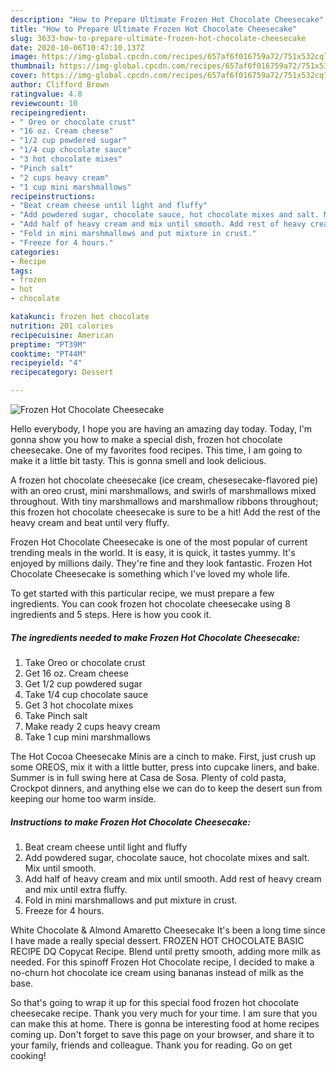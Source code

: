 ```yaml
---
description: "How to Prepare Ultimate Frozen Hot Chocolate Cheesecake"
title: "How to Prepare Ultimate Frozen Hot Chocolate Cheesecake"
slug: 3633-how-to-prepare-ultimate-frozen-hot-chocolate-cheesecake
date: 2020-10-06T10:47:10.137Z
image: https://img-global.cpcdn.com/recipes/657af6f016759a72/751x532cq70/frozen-hot-chocolate-cheesecake-recipe-main-photo.jpg
thumbnail: https://img-global.cpcdn.com/recipes/657af6f016759a72/751x532cq70/frozen-hot-chocolate-cheesecake-recipe-main-photo.jpg
cover: https://img-global.cpcdn.com/recipes/657af6f016759a72/751x532cq70/frozen-hot-chocolate-cheesecake-recipe-main-photo.jpg
author: Clifford Brown
ratingvalue: 4.8
reviewcount: 10
recipeingredient:
- " Oreo or chocolate crust"
- "16 oz. Cream cheese"
- "1/2 cup powdered sugar"
- "1/4 cup chocolate sauce"
- "3 hot chocolate mixes"
- "Pinch salt"
- "2 cups heavy cream"
- "1 cup mini marshmallows"
recipeinstructions:
- "Beat cream cheese until light and fluffy"
- "Add powdered sugar, chocolate sauce, hot chocolate mixes and salt. Mix until smooth."
- "Add half of heavy cream and mix until smooth. Add rest of heavy cream and mix until extra fluffy."
- "Fold in mini marshmallows and put mixture in crust."
- "Freeze for 4 hours."
categories:
- Recipe
tags:
- frozen
- hot
- chocolate

katakunci: frozen hot chocolate 
nutrition: 201 calories
recipecuisine: American
preptime: "PT39M"
cooktime: "PT44M"
recipeyield: "4"
recipecategory: Dessert

---
```



![Frozen Hot Chocolate Cheesecake](https://img-global.cpcdn.com/recipes/657af6f016759a72/751x532cq70/frozen-hot-chocolate-cheesecake-recipe-main-photo.jpg)

Hello everybody, I hope you are having an amazing day today. Today, I'm gonna show you how to make a special dish, frozen hot chocolate cheesecake. One of my favorites food recipes. This time, I am going to make it a little bit tasty. This is gonna smell and look delicious.

A frozen hot chocolate cheesecake (ice cream, chesesecake-flavored pie) with an oreo crust, mini marshmallows, and swirls of marshmallows mixed throughout. With tiny marshmallows and marshmallow ribbons throughout; this frozen hot chocolate cheesecake is sure to be a hit! Add the rest of the heavy cream and beat until very fluffy.

Frozen Hot Chocolate Cheesecake is one of the most popular of current trending meals in the world. It is easy, it is quick, it tastes yummy. It's enjoyed by millions daily. They're fine and they look fantastic. Frozen Hot Chocolate Cheesecake is something which I've loved my whole life.


To get started with this particular recipe, we must prepare a few ingredients. You can cook frozen hot chocolate cheesecake using 8 ingredients and 5 steps. Here is how you cook it.

<!--inarticleads1-->

##### The ingredients needed to make Frozen Hot Chocolate Cheesecake:

1. Take  Oreo or chocolate crust
1. Get 16 oz. Cream cheese
1. Get 1/2 cup powdered sugar
1. Take 1/4 cup chocolate sauce
1. Get 3 hot chocolate mixes
1. Take Pinch salt
1. Make ready 2 cups heavy cream
1. Take 1 cup mini marshmallows


The Hot Cocoa Cheesecake Minis are a cinch to make. First, just crush up some OREOS, mix it with a little butter, press into cupcake liners, and bake. Summer is in full swing here at Casa de Sosa. Plenty of cold pasta, Crockpot dinners, and anything else we can do to keep the desert sun from keeping our home too warm inside. 

<!--inarticleads2-->

##### Instructions to make Frozen Hot Chocolate Cheesecake:

1. Beat cream cheese until light and fluffy
1. Add powdered sugar, chocolate sauce, hot chocolate mixes and salt. Mix until smooth.
1. Add half of heavy cream and mix until smooth. Add rest of heavy cream and mix until extra fluffy.
1. Fold in mini marshmallows and put mixture in crust.
1. Freeze for 4 hours.


White Chocolate &amp; Almond Amaretto Cheesecake It&#39;s been a long time since I have made a really special dessert. FROZEN HOT CHOCOLATE BASIC RECIPE DQ Copycat Recipe. Blend until pretty smooth, adding more milk as needed. For this spinoff Frozen Hot Chocolate recipe, I decided to make a no-churn hot chocolate ice cream using bananas instead of milk as the base. 

So that's going to wrap it up for this special food frozen hot chocolate cheesecake recipe. Thank you very much for your time. I am sure that you can make this at home. There is gonna be interesting food at home recipes coming up. Don't forget to save this page on your browser, and share it to your family, friends and colleague. Thank you for reading. Go on get cooking!
